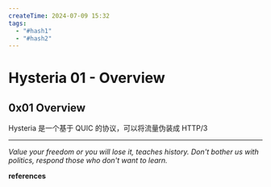 ```yaml
---
createTime: 2024-07-09 15:32
tags:
  - "#hash1"
  - "#hash2"
---
```


# Hysteria 01 - Overview

## 0x01 Overview

Hysteria 是一个基于 QUIC 的协议，可以将流量伪装成 HTTP/3

---
*Value your freedom or you will lose it, teaches history. Don't bother us with politics, respond those who don't want to learn.*

**references**

[^1]:[GitHub - apernet/hysteria: Hysteria is a powerful, lightning fast and censorship resistant proxy.](https://github.com/apernet/hysteria)
   策略